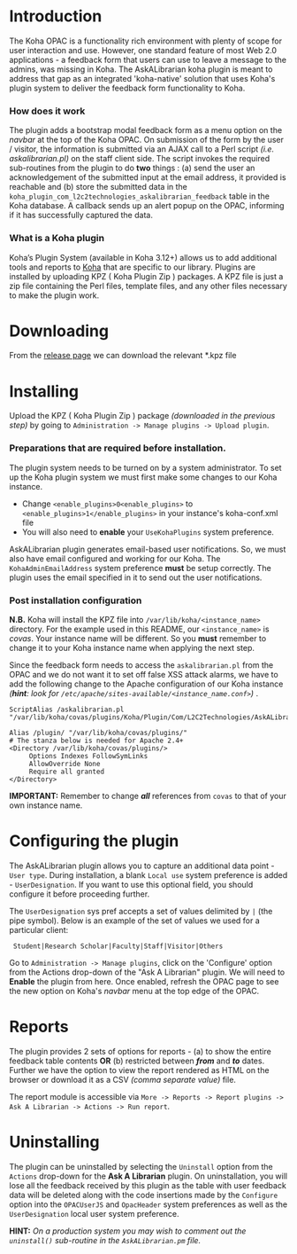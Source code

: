 # Introduction
The Koha OPAC is a functionality rich environment with plenty of scope for user interaction and use. However, one standard feature of most Web 2.0 applications - a feedback form that users can use to leave a message to the admins, was missing in Koha. The AskALibrarian koha plugin is meant to address that gap as an integrated 'koha-native' solution that uses Koha's plugin system to deliver the feedback form functionality to Koha.

### How does it work

The plugin adds a bootstrap modal feedback form as a menu option on the _navbar_ at the top of the Koha OPAC. On submission of the form by the user / visitor, the information is submitted via an AJAX call to a Perl script _(i.e. askalibrarian.pl)_ on the staff client side. The script invokes the required sub-routines from the plugin to do **two** things : (a) send the user an acknowledgement of the submitted input at the email address, it provided is reachable and (b) store the submitted data in the `koha_plugin_com_l2c2technologies_askalibrarian_feedback` table in the Koha database. A callback sends up an alert popup on the OPAC, informing if it has successfully captured the data.

### What is a Koha plugin
Koha’s Plugin System (available in Koha 3.12+) allows us to add additional tools and reports to [Koha](http://koha-community.org) that are specific to our library. Plugins are installed by uploading KPZ ( Koha Plugin Zip ) packages. A KPZ file is just a zip file containing the Perl files, template files, and any other files necessary to make the plugin work. 

# Downloading

From the [release page](https://github.com/l2c2technologies/koha-plugin-askalibrarian/releases) we can download the relevant *.kpz file

# Installing

Upload the KPZ ( Koha Plugin Zip ) package _(downloaded in the previous step)_ by going to `Administration -> Manage plugins -> Upload plugin`. 

### Preparations that are required before installation.
The plugin system needs to be turned on by a system administrator. To set up the Koha plugin system we must first make some changes to our Koha instance.

* Change `<enable_plugins>0<enable_plugins>` to `<enable_plugins>1</enable_plugins>` in your instance's koha-conf.xml file
* You will also need to **enable** your `UseKohaPlugins` system preference. 

AskALibrarian plugin generates email-based user notifications. So, we must also have email configured and working for our Koha. The `KohaAdminEmailAddress` system preference **must** be setup correctly. The plugin uses the email specified in it to send out the user notifications.

### Post installation configuration

**N.B.** Koha will install the KPZ file into `/var/lib/koha/<instance_name>` directory. For the example used in this README, our `<instance_name>` is _covas_. Your instance name will be different. So you **must** remember to change it to your Koha instance name when applying the next step. 

Since the feedback form needs to access the `askalibrarian.pl` from the OPAC and we do not want it to set off false XSS attack alarms, we have to add the following change to the Apache configuration of our Koha instance _(**hint**: look for `/etc/apache/sites-available/<instance_name.conf>`)_ . 

````
ScriptAlias /askalibrarian.pl "/var/lib/koha/covas/plugins/Koha/Plugin/Com/L2C2Technologies/AskALibrarian/askalibrarian.pl"

Alias /plugin/ "/var/lib/koha/covas/plugins/"
# The stanza below is needed for Apache 2.4+
<Directory /var/lib/koha/covas/plugins/>
     Options Indexes FollowSymLinks
     AllowOverride None
     Require all granted
</Directory>
````

**IMPORTANT:** Remember to change **_all_** references from `covas` to that of your own instance name.

# Configuring the plugin

The AskALibrarian plugin allows you to capture an additional data point - `User type`. During installation, a blank `Local use` system preference is added - `UserDesignation`. If you want to use this optional field, you should configure it before proceeding further.

The `UserDesignation` sys pref accepts a set of values delimited by `|` (the pipe symbol). Below is an example of the set of values we used for a particular client:

````
 Student|Research Scholar|Faculty|Staff|Visitor|Others
````

Go to `Administration -> Manage plugins`, click on the 'Configure' option from the Actions drop-down of the "Ask A Librarian" plugin. We will need to **Enable** the plugin from here. Once enabled, refresh the OPAC page to see the new option on Koha's _navbar_ menu at the top edge of the OPAC.

# Reports

The plugin provides 2 sets of options for reports - (a) to show the entire feedback table contents **OR** (b) restricted between **_from_** and **_to_** dates. Further we have the option to view the report rendered as HTML on the browser or download it as a CSV *(comma separate value)* file. 

The report module is accessible via `More -> Reports -> Report plugins -> Ask A Librarian -> Actions -> Run report`.

# Uninstalling

The plugin can be uninstalled by selecting the `Uninstall` option from the `Actions` drop-down for the **Ask A Librarian** plugin. On uninstallation, you will lose all the feedback received by this plugin as the table with user feedback data will be deleted along with the code insertions made by the `Configure` option into the `OPACUserJS` and `OpacHeader` system preferences as well as the `UserDesignation` local user system preference.  

**HINT:** _On a production system you may wish to comment out the `uninstall()` sub-routine in the `AskALibrarian.pm` file._

